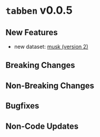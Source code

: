 # `tabben` v0.0.5

## New Features
- new dataset: [musk (version 2)](https://archive.ics.uci.edu/ml/datasets/Musk+(Version+2))

## Breaking Changes

## Non-Breaking Changes

## Bugfixes

## Non-Code Updates

